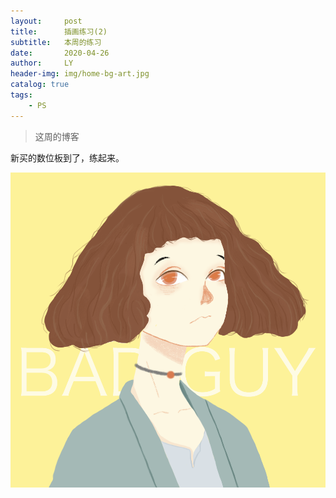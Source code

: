 ```yaml
---
layout:     post
title:      插画练习(2)
subtitle:   本周的练习
date:       2020-04-26
author:     LY
header-img: img/home-bg-art.jpg
catalog: true
tags:
    - PS
---
```


> 这周的博客

新买的数位板到了，练起来。

![](/img/2020042601.png)


